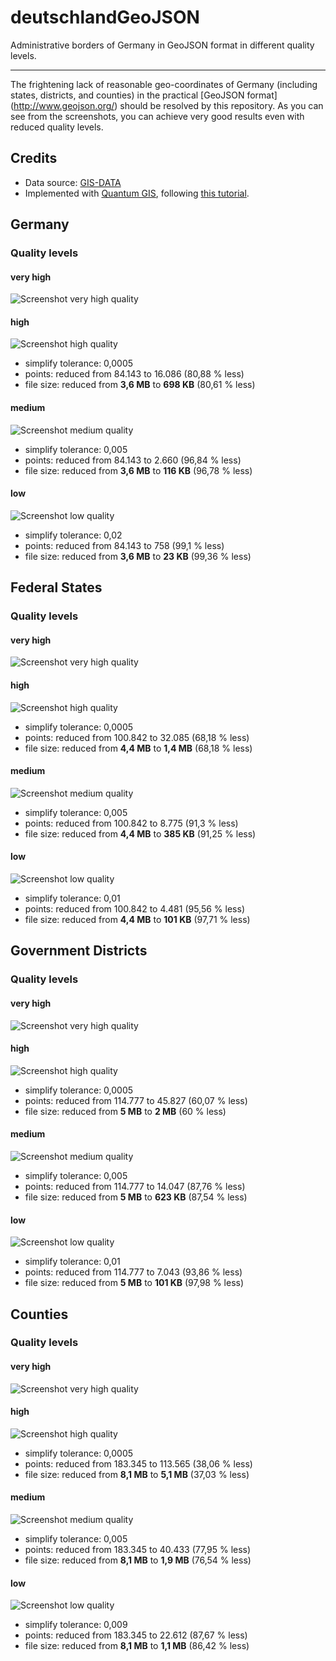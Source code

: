 deutschlandGeoJSON
==================

Administrative borders of Germany in GeoJSON format in different quality levels.

---

The frightening lack of reasonable geo-coordinates of Germany (including states, districts, and counties) in the practical [GeoJSON format] (http://www.geojson.org/) should be resolved by this repository. As you can see from the screenshots, you can achieve very good results even with reduced quality levels.

## Credits

* Data source: [GIS-DATA](http://www.diva-gis.org/gdata)
* Implemented with [Quantum GIS](http://www.qgis.org/), following [this tutorial](http://oscarvillarreal.com/2012/07/12/create-any-map-of-the-world-in-svg/).

## Germany

### Quality levels

#### very high

![Screenshot very high quality](/1_deutschland/1_sehr_hoch.png) 

#### high

![Screenshot high quality](/1_deutschland/2_hoch.png) 

* simplify tolerance: 0,0005
* points: reduced from 84.143 to 16.086 (80,88 % less)
* file size: reduced from **3,6 MB** to **698 KB** (80,61 % less)

#### medium

![Screenshot medium quality](/1_deutschland/3_mittel.png) 

* simplify tolerance: 0,005
* points: reduced from 84.143 to 2.660 (96,84 % less)
* file size: reduced from **3,6 MB** to **116 KB** (96,78 % less)

#### low

![Screenshot low quality](/1_deutschland/4_niedrig.png) 

* simplify tolerance: 0,02
* points: reduced from 84.143 to 758 (99,1 % less)
* file size: reduced from **3,6 MB** to **23 KB** (99,36 % less)

## Federal States

### Quality levels

#### very high

![Screenshot very high quality](/2_bundeslaender/1_sehr_hoch.png) 

#### high

![Screenshot high quality](/2_bundeslaender/2_hoch.png) 

* simplify tolerance: 0,0005
* points: reduced from 100.842 to 32.085 (68,18 % less)
* file size: reduced from **4,4 MB** to **1,4 MB** (68,18 % less)

#### medium

![Screenshot medium quality](/2_bundeslaender/3_mittel.png) 

* simplify tolerance: 0,005
* points: reduced from 100.842 to 8.775 (91,3 % less)
* file size: reduced from **4,4 MB** to **385 KB** (91,25 % less)

#### low

![Screenshot low quality](/2_bundeslaender/4_niedrig.png) 

* simplify tolerance: 0,01
* points: reduced from 100.842 to 4.481 (95,56 % less)
* file size: reduced from **4,4 MB** to **101 KB** (97,71 % less)

## Government Districts

### Quality levels

#### very high

![Screenshot very high quality](/3_regierungsbezirke/1_sehr_hoch.png) 

#### high

![Screenshot high quality](/3_regierungsbezirke/2_hoch.png) 

* simplify tolerance: 0,0005
* points: reduced from 114.777 to 45.827 (60,07 % less)
* file size: reduced from **5 MB** to **2 MB** (60 % less)

#### medium

![Screenshot medium quality](/3_regierungsbezirke/3_mittel.png) 

* simplify tolerance: 0,005
* points: reduced from 114.777 to 14.047 (87,76 % less)
* file size: reduced from **5 MB** to **623 KB** (87,54 % less)

#### low

![Screenshot low quality](/3_regierungsbezirke/4_niedrig.png)

* simplify tolerance: 0,01
* points: reduced from 114.777 to 7.043 (93,86 % less)
* file size: reduced from **5 MB** to **101 KB** (97,98 % less)

## Counties

### Quality levels

#### very high

![Screenshot very high quality](/4_kreise/1_sehr_hoch.png) 

#### high

![Screenshot high quality](/4_kreise/2_hoch.png) 

* simplify tolerance: 0,0005
* points: reduced from 183.345 to 113.565 (38,06 % less)
* file size: reduced from **8,1 MB** to **5,1 MB** (37,03 % less)

#### medium

![Screenshot medium quality](/4_kreise/3_mittel.png) 

* simplify tolerance: 0,005
* points: reduced from 183.345 to 40.433 (77,95 % less)
* file size: reduced from **8,1 MB** to **1,9 MB** (76,54 % less)

#### low

![Screenshot low quality](/4_kreise/4_niedrig.png) 

* simplify tolerance: 0,009
* points: reduced from 183.345 to 22.612 (87,67 % less)
* file size: reduced from **8,1 MB** to **1,1 MB** (86,42 % less)
